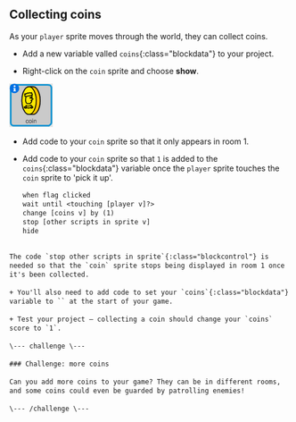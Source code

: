 ## Collecting coins

As your `player` sprite moves through the world, they can collect coins.

+ Add a new variable valled `coins`{:class="blockdata"} to your project.

+ Right-click on the `coin` sprite and choose **show**.

![screenshot](images/world-coins.png)

+ Add code to your `coin` sprite so that it only appears in room 1.

+ Add code to your `coin` sprite so that `1` is added to the `coins`{:class="blockdata"} variable once the `player` sprite touches the `coin` sprite to 'pick it up'.
    
    ```blocks
    when flag clicked
    wait until <touching [player v]?>
    change [coins v] by (1)
    stop [other scripts in sprite v]
    hide
```

The code `stop other scripts in sprite`{:class="blockcontrol"} is needed so that the `coin` sprite stops being displayed in room 1 once it's been collected.

+ You'll also need to add code to set your `coins`{:class="blockdata"} variable to `` at the start of your game.

+ Test your project — collecting a coin should change your `coins` score to `1`.

\--- challenge \---

### Challenge: more coins

Can you add more coins to your game? They can be in different rooms, and some coins could even be guarded by patrolling enemies!

\--- /challenge \---